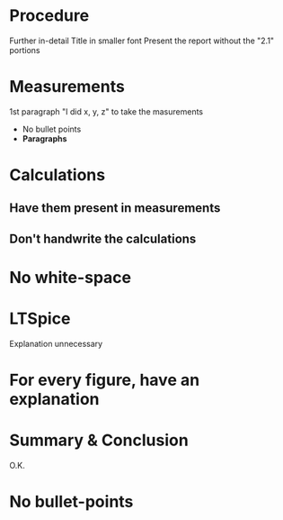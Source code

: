 # Procedure
Further in-detail
Title in smaller font
Present the report without the "2.1" portions
# Measurements
1st paragraph
"I did x, y, z" to take the masurements
- No bullet points
- __Paragraphs__
# Calculations
## Have them present in measurements
## Don't handwrite the calculations

# No white-space

# LTSpice
Explanation unnecessary
# For every figure, have an explanation
# Summary & Conclusion
O.K.
# No bullet-points
